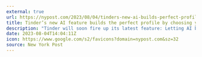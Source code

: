 ```yaml
---
external: true
url: https://nypost.com/2023/08/04/tinders-new-ai-builds-perfect-profile-by-choosing-your-pics/
title: Tinder’s new AI feature builds the perfect profile by choosing your photos
description: "Tinder will soon fire up its latest feature: Letting AI be the judge of your dating profile pictures."
date: 2023-08-04T14:04:11Z
icon: https://www.google.com/s2/favicons?domain=nypost.com&sz=32
source: New York Post
---
```


